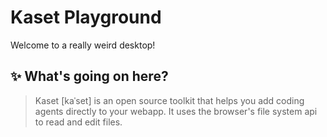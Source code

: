 # Kaset Playground

Welcome to a really weird desktop!

## ✨ What's going on here?

> Kaset [kaˈset] is an open source toolkit that helps you add coding agents directly to your webapp. It uses the browser's file system api to read and edit files.
